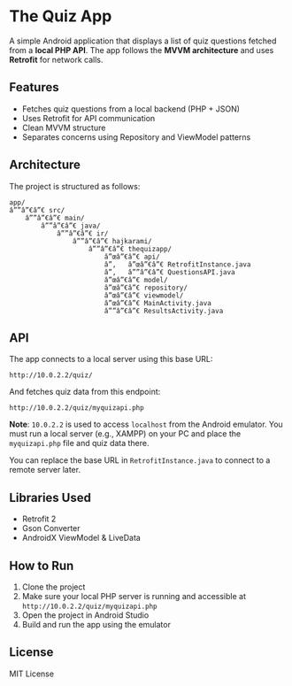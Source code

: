 
# The Quiz App

A simple Android application that displays a list of quiz questions fetched from a **local PHP API**. The app follows the **MVVM architecture** and uses **Retrofit** for network calls.

## Features

- Fetches quiz questions from a local backend (PHP + JSON)
- Uses Retrofit for API communication
- Clean MVVM structure
- Separates concerns using Repository and ViewModel patterns

## Architecture

The project is structured as follows:

```
app/
â””â”€â”€ src/
    â””â”€â”€ main/
        â””â”€â”€ java/
            â””â”€â”€ ir/
                â””â”€â”€ hajkarami/
                    â””â”€â”€ thequizapp/
                        â”œâ”€â”€ api/
                        â”‚   â”œâ”€â”€ RetrofitInstance.java
                        â”‚   â””â”€â”€ QuestionsAPI.java
                        â”œâ”€â”€ model/
                        â”œâ”€â”€ repository/
                        â”œâ”€â”€ viewmodel/
                        â”œâ”€â”€ MainActivity.java
                        â””â”€â”€ ResultsActivity.java
```

## API

The app connects to a local server using this base URL:

```
http://10.0.2.2/quiz/
```

And fetches quiz data from this endpoint:

```
http://10.0.2.2/quiz/myquizapi.php
```

**Note**: `10.0.2.2` is used to access `localhost` from the Android emulator. You must run a local server (e.g., XAMPP) on your PC and place the `myquizapi.php` file and quiz data there.

You can replace the base URL in `RetrofitInstance.java` to connect to a remote server later.

## Libraries Used

- Retrofit 2
- Gson Converter
- AndroidX ViewModel & LiveData

## How to Run

1. Clone the project
2. Make sure your local PHP server is running and accessible at `http://10.0.2.2/quiz/myquizapi.php`
3. Open the project in Android Studio
4. Build and run the app using the emulator

## License

MIT License

